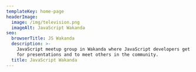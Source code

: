 ```yaml
---
templateKey: home-page
headerImage:
  image: /img/television.png
  imageAlt: JavaScript Wakanda
seo:
  browserTitle: JS Wakanda
  description: >-
    JavaScript meetup group in Wakanda where JavaScript developers get together
    for presentations and to meet others in the community.
  title: JavaScript Wakanda
---
```



